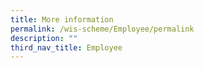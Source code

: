 ```yaml
---
title: More information
permalink: /wis-scheme/Employee/permalink
description: ""
third_nav_title: Employee
---
```


